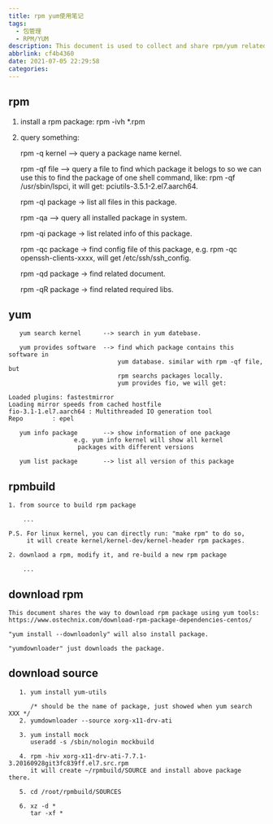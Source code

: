 ```yaml
---
title: rpm yum使用笔记
tags:
  - 包管理
  - RPM/YUM
description: This document is used to collect and share rpm/yum related commands
abbrlink: cf4b4360
date: 2021-07-05 22:29:58
categories:
---
```

rpm
---
  1. install a rpm package: rpm -ivh *.rpm

  2. query something:

       rpm -q kernel  --> query a package name kernel.

       rpm -qf file   --> query a file to find which package it belogs to
                          so we can use this to find the package of one shell
                          command, like: rpm -qf /usr/sbin/lspci, it will get:
                          pciutils-3.5.1-2.el7.aarch64.

       rpm -ql package -> list all files in this package.

       rpm -qa        --> query all installed package in system.

       rpm -qi package -> list related info of this package.

       rpm -qc package -> find config file of this package, e.g.
                          rpm -qc openssh-clients-xxxx, will get
                          /etc/ssh/ssh_config.

       rpm -qd package -> find related document.

       rpm -qR package -> find related required libs.

yum
---
       yum search kernel      --> search in yum datebase.

       yum provides software  --> find which package contains this software in
                                  yum database. similar with rpm -qf file, but
                                  rpm searchs packages locally.
                                  yum provides fio, we will get:

	Loaded plugins: fastestmirror
	Loading mirror speeds from cached hostfile
	fio-3.1-1.el7.aarch64 : Multithreaded IO generation tool
	Repo        : epel

       yum info package       --> show information of one package
       				  e.g. yum info kernel will show all kernel
				       packages with different versions

       yum list package       --> list all version of this package


rpmbuild
--------

	1. from source to build rpm package

		...

	P.S. For linux kernel, you can directly run: "make rpm" to do so,
	     it will create kernel/kernel-dev/kernel-header rpm packages.

	2. downlaod a rpm, modify it, and re-build a new rpm package

		...

download rpm
------------

	This document shares the way to download rpm package using yum tools:
	https://www.ostechnix.com/download-rpm-package-dependencies-centos/

	"yum install --downloadonly" will also install package.

	"yumdownloader" just downloads the package.

download source
---------------

       1. yum install yum-utils

          /* should be the name of package, just showed when yum search XXX */
       2. yumdownloader --source xorg-x11-drv-ati

       3. yum install mock
          useradd -s /sbin/nologin mockbuild

       4. rpm -hiv xorg-x11-drv-ati-7.7.1-3.20160928git3fc839ff.el7.src.rpm
          it will create ~/rpmbuild/SOURCE and install above package there.

       5. cd /root/rpmbuild/SOURCES

       6. xz -d *
          tar -xf *
